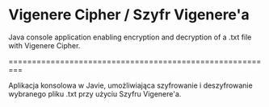 # Vigenere Cipher / Szyfr Vigenere'a

Java console application enabling encryption and decryption of a .txt file with Vigenere Cipher.

=========================================================

Aplikacja konsolowa w Javie, umożliwiająca szyfrowanie i deszyfrowanie wybranego pliku .txt przy użyciu Szyfru Vigenere'a.
